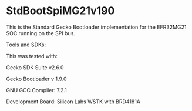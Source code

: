 # StdBootSpiMG21v190

This is the Standard Gecko Bootloader implementation for the EFR32MG21 SOC running on the SPI bus.

Tools and SDKs:

This was tested with:

Gecko SDK Suite v2.6.0

Gecko Bootloader v 1.9.0

GNU GCC Compiler: 7.2.1

Development Board: Silicon Labs WSTK with BRD4181A
